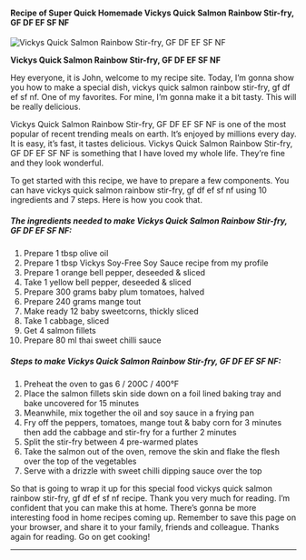             

#### Recipe of Super Quick Homemade Vickys Quick Salmon Rainbow Stir-fry, GF DF EF SF NF

![Vickys Quick Salmon Rainbow Stir-fry, GF DF EF SF NF](https://img-global.cpcdn.com/recipes/3ead8618a46519ba/751x532cq70/vickys-quick-salmon-rainbow-stir-fry-gf-df-ef-sf-nf-recipe-main-photo.jpg)

**Vickys Quick Salmon Rainbow Stir-fry, GF DF EF SF NF**

Hey everyone, it is John, welcome to my recipe site. Today, I’m gonna show you how to make a special dish, vickys quick salmon rainbow stir-fry, gf df ef sf nf. One of my favorites. For mine, I’m gonna make it a bit tasty. This will be really delicious.

Vickys Quick Salmon Rainbow Stir-fry, GF DF EF SF NF is one of the most popular of recent trending meals on earth. It’s enjoyed by millions every day. It is easy, it’s fast, it tastes delicious. Vickys Quick Salmon Rainbow Stir-fry, GF DF EF SF NF is something that I have loved my whole life. They’re fine and they look wonderful.

To get started with this recipe, we have to prepare a few components. You can have vickys quick salmon rainbow stir-fry, gf df ef sf nf using 10 ingredients and 7 steps. Here is how you cook that.

##### The ingredients needed to make Vickys Quick Salmon Rainbow Stir-fry, GF DF EF SF NF:

1.  Prepare 1 tbsp olive oil
2.  Prepare 1 tbsp Vickys Soy-Free Soy Sauce recipe from my profile
3.  Prepare 1 orange bell pepper, deseeded & sliced
4.  Take 1 yellow bell pepper, deseeded & sliced
5.  Prepare 300 grams baby plum tomatoes, halved
6.  Prepare 240 grams mange tout
7.  Make ready 12 baby sweetcorns, thickly sliced
8.  Take 1 cabbage, sliced
9.  Get 4 salmon fillets
10.  Prepare 80 ml thai sweet chilli sauce

##### Steps to make Vickys Quick Salmon Rainbow Stir-fry, GF DF EF SF NF:

1.  Preheat the oven to gas 6 / 200C / 400°F
2.  Place the salmon fillets skin side down on a foil lined baking tray and bake uncovered for 15 minutes
3.  Meanwhile, mix together the oil and soy sauce in a frying pan
4.  Fry off the peppers, tomatoes, mange tout & baby corn for 3 minutes then add the cabbage and stir-fry for a further 2 minutes
5.  Split the stir-fry between 4 pre-warmed plates
6.  Take the salmon out of the oven, remove the skin and flake the flesh over the top of the vegetables
7.  Serve with a drizzle with sweet chilli dipping sauce over the top

So that is going to wrap it up for this special food vickys quick salmon rainbow stir-fry, gf df ef sf nf recipe. Thank you very much for reading. I’m confident that you can make this at home. There’s gonna be more interesting food in home recipes coming up. Remember to save this page on your browser, and share it to your family, friends and colleague. Thanks again for reading. Go on get cooking!

* * *